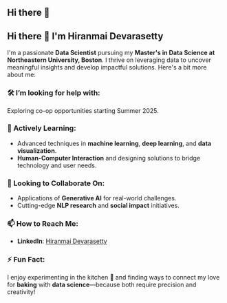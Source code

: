 ## Hi there 👋

## Hi there 👋 I'm Hiranmai Devarasetty

I'm a passionate **Data Scientist** pursuing my **Master's in Data Science at Northeastern University, Boston**. 
I thrive on leveraging data to uncover meaningful insights and develop impactful solutions. Here's a bit more about me:

### 🛠️ I’m looking for help with:
Exploring co-op opportunities starting Summer 2025.

### 🌱 Actively Learning:
- Advanced techniques in **machine learning**, **deep learning**, and **data visualization**.
- **Human-Computer Interaction** and designing solutions to bridge technology and user needs.

### 👯 Looking to Collaborate On:
- Applications of **Generative AI** for real-world challenges.
- Cutting-edge **NLP research** and **social impact** initiatives.

### 📫 How to Reach Me:
- **LinkedIn**: [Hiranmai Devarasetty](https://www.linkedin.com/in/hiranmaidev/)

### ⚡ Fun Fact:
I enjoy experimenting in the kitchen 🍰 and finding ways to connect my love for **baking** with **data science**—because both require precision and creativity!

